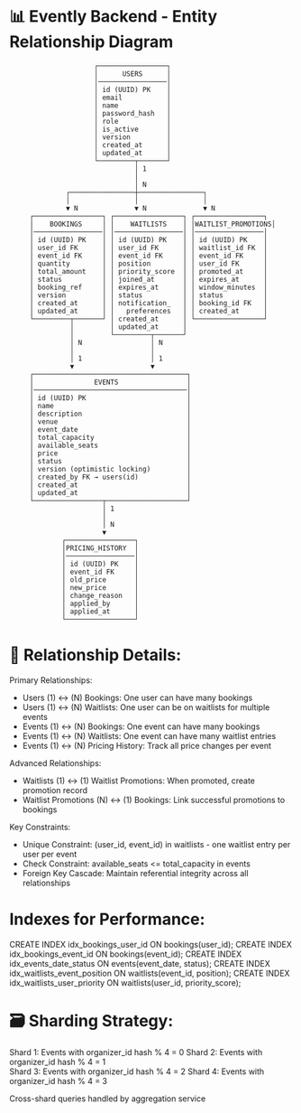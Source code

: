 # 📊 Evently Backend - Entity Relationship Diagram

                         ┌─────────────────┐
                         │      USERS      │
                         │─────────────────│
                         │ id (UUID) PK    │
                         │ email           │
                         │ name            │
                         │ password_hash   │
                         │ role            │
                         │ is_active       │
                         │ version         │
                         │ created_at      │
                         │ updated_at      │
                         └─────────┬───────┘
                                   │ 1
                                   │
                                   │ N
                  ┌────────────────┼────────────────┐
                  │                │                │
                  ▼ N              ▼ N              ▼ N
         ┌─────────────────┐ ┌─────────────────┐ ┌─────────────────┐
         │    BOOKINGS     │ │    WAITLISTS    │ │WAITLIST_PROMOTIONS│
         │─────────────────│ │─────────────────│ │─────────────────│
         │ id (UUID) PK    │ │ id (UUID) PK    │ │ id (UUID) PK    │
         │ user_id FK      │ │ user_id FK      │ │ waitlist_id FK  │
         │ event_id FK     │ │ event_id FK     │ │ event_id FK     │
         │ quantity        │ │ position        │ │ user_id FK      │
         │ total_amount    │ │ priority_score  │ │ promoted_at     │
         │ status          │ │ joined_at       │ │ expires_at      │
         │ booking_ref     │ │ expires_at      │ │ window_minutes  │
         │ version         │ │ status          │ │ status          │
         │ created_at      │ │ notification_   │ │ booking_id FK   │
         │ updated_at      │ │   preferences   │ │ created_at      │
         └─────────┬───────┘ │ created_at      │ └─────────────────┘
                   │         │ updated_at      │
                   │         └─────────┬───────┘
                   │ N                 │ N
                   │                   │
                   │ 1                 │ 1
                   ▼                   ▼
         ┌──────────────────────────────────────┐
         │               EVENTS                 │
         │──────────────────────────────────────│
         │ id (UUID) PK                         │
         │ name                                 │
         │ description                          │
         │ venue                                │
         │ event_date                           │
         │ total_capacity                       │
         │ available_seats                      │
         │ price                                │
         │ status                               │
         │ version (optimistic locking)         │
         │ created_by FK → users(id)            │
         │ created_at                           │
         │ updated_at                           │
         └─────────────────┬────────────────────┘
                           │ 1
                           │
                           │ N
                           ▼
                 ┌─────────────────┐
                 │PRICING_HISTORY  │
                 │─────────────────│
                 │ id (UUID) PK    │
                 │ event_id FK     │
                 │ old_price       │
                 │ new_price       │
                 │ change_reason   │
                 │ applied_by      │
                 │ applied_at      │
                 └─────────────────┘

# 🔗 Relationship Details:

Primary Relationships:
- Users (1) ↔ (N) Bookings: One user can have many bookings
- Users (1) ↔ (N) Waitlists: One user can be on waitlists for multiple events  
- Events (1) ↔ (N) Bookings: One event can have many bookings
- Events (1) ↔ (N) Waitlists: One event can have many waitlist entries
- Events (1) ↔ (N) Pricing History: Track all price changes per event

Advanced Relationships:
- Waitlists (1) ↔ (1) Waitlist Promotions: When promoted, create promotion record
- Waitlist Promotions (N) ↔ (1) Bookings: Link successful promotions to bookings

Key Constraints:
- Unique Constraint: (user_id, event_id) in waitlists - one waitlist entry per user per event
- Check Constraint: available_seats <= total_capacity in events
- Foreign Key Cascade: Maintain referential integrity across all relationships

# Indexes for Performance:
CREATE INDEX idx_bookings_user_id ON bookings(user_id);
CREATE INDEX idx_bookings_event_id ON bookings(event_id);
CREATE INDEX idx_events_date_status ON events(event_date, status);
CREATE INDEX idx_waitlists_event_position ON waitlists(event_id, position);
CREATE INDEX idx_waitlists_user_priority ON waitlists(user_id, priority_score);

# 🗃️ Sharding Strategy:
Shard 1: Events with organizer_id hash % 4 = 0
Shard 2: Events with organizer_id hash % 4 = 1  
Shard 3: Events with organizer_id hash % 4 = 2
Shard 4: Events with organizer_id hash % 4 = 3

Cross-shard queries handled by aggregation service
